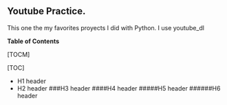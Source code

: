 ## Youtube Practice.

This one the my favorites proyects I did with Python. I use youtube_dl

**Table of Contents**

[TOCM]

[TOC]

- H1 header
- H2 header
###H3 header
####H4 header
#####H5 header
######H6 header
